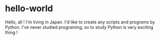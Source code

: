 # hello-world

Hello, all !
I'm living in Japan. I'd like to create any scripts and programs by Python.
I've never studied programing, so to study Python is very exciting thing !
